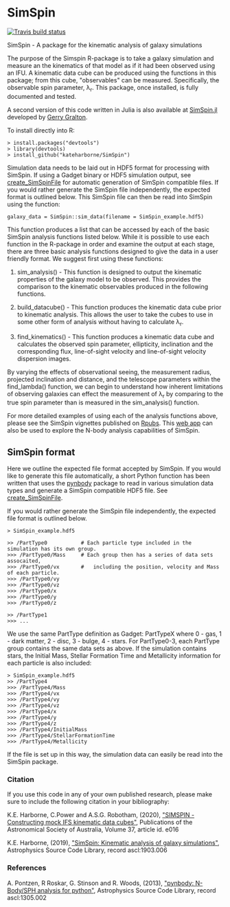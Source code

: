 # SimSpin
<!-- badges: start -->
[![Travis build status](https://travis-ci.com/kateharborne/SimSpin.svg?branch=master)](https://travis-ci.com/kateharborne/SimSpin)
<!-- badges: end -->

SimSpin - A package for the kinematic analysis of galaxy simulations

The purpose of the Simspin R-package is to take a galaxy simulation and measure an the kinematics of that model as if it had been observed using an IFU. A kinematic data cube can be produced using the functions in this package; from this cube, "observables" can be measured. Specifically, the observable spin parameter, &#955;<sub>r</sub>. This package, once installed, is fully documented and tested.

A second version of this code written in Julia is also available at [SimSpin.jl](https://github.com/kateharborne/SimSpin.jl) developed by [Gerry Gralton](https://github.com/gerrygralton).

To install directly into R:
```
> install.packages("devtools")
> library(devtools)
> install_github("kateharborne/SimSpin")
```
Simulation data needs to be laid out in HDF5 format for processing with SimSpin. If using a Gadget binary or HDF5 simulation output, see [create_SimSpinFile](https://github.com/kateharborne/create_SimSpinFile) for automatic generation of SimSpin compatible files.  If you would rather generate the SimSpin file independently, the expected format is outlined below. This SimSpin file can then be read into SimSpin using the function:

```
galaxy_data = SimSpin::sim_data(filename = SimSpin_example.hdf5)
```

This function produces a list that can be accessed by each of the basic SimSpin analysis functions listed below. While it is possible to use each function in the R-package in order and examine the output at each stage, there are three basic analysis functions designed to give the data in a user friendly format. We suggest first using these functions:

1. sim_analysis() - This function is designed to output the kinematic properties of the galaxy model to be observed. This provides the comparison to the kinematic observables produced in the following functions. 

2. build_datacube() - This function produces the kinematic data cube prior to kinematic analysis. This allows the user to take the cubes to use in some other form of analysis without having to calculate &#955;<sub>r</sub>.

3. find_kinematics() - This function produces a kinematic data cube and calculates the observed spin parameter, ellipticity, inclination and the corresponding flux, line-of-sight velocity and line-of-sight velocity dispersion images. 

By varying the effects of observational seeing, the measurement radius, projected inclination and distance, and the telescope parameters within the find_lambda() function, we can begin to understand how inherent limitations of observing galaxies can effect the measurement of &#955;<sub>r</sub> by comparing to the true spin parameter than is measured in the sim_analysis() function.

For more detailed examples of using each of the analysis functions above, please see the SimSpin vignettes published on [Rpubs](http://rpubs.com/kateharborne). This [web app](http://simspin.icrar.org) can also be used to explore the N-body analysis capabilities of SimSpin. 

## SimSpin format

Here we outline the expected file format accepted by SimSpin.  If you would like to generate this file automatically, a short Python function has been written that uses the [pynbody](https://github.com/pynbody/pynbody) package to read in various simulation data types and generate a SimSpin compatible HDF5 file. See [create_SimSpinFile](https://github.com/kateharborne/create_SimSpinFile).

If you would rather generate the SimSpin file independently, the expected file format is outlined below.

```
> SimSpin_example.hdf5

>> /PartType0           # Each particle type included in the simulation has its own group.
>>> /PartType0/Mass     # Each group then has a series of data sets assocaited,
>>> /PartType0/vx       #   including the position, velocity and Mass of each particle. 
>>> /PartType0/vy
>>> /PartType0/vz
>>> /PartType0/x
>>> /PartType0/y
>>> /PartType0/z

>> /PartType1 
>>> ...
```
We use the same PartType definition as Gadget: PartTypeX where 0 - gas, 1 - dark matter, 2 - disc, 3 - bulge, 4 - stars. For PartType0-3, each PartType group contains the same data sets as above. If the simulation contains stars, the Initial Mass, Stellar Formation Time and Metallicity information for each particle is also included:

```
> SimSpin_example.hdf5
>> /PartType4
>>> /PartType4/Mass
>>> /PartType4/vx        
>>> /PartType4/vy
>>> /PartType4/vz
>>> /PartType4/x
>>> /PartType4/y
>>> /PartType4/z
>>> /PartType4/InitialMass
>>> /PartType4/StellarFormationTime
>>> /PartType4/Metallicity
```
If the file is set up in this way, the simulation data can easily be read into the SimSpin package. 

### Citation
If you use this code in any of your own published research, please make sure to include the following citation in your bibliography:

K.E. Harborne, C.Power and A.S.G. Robotham, (2020), ["SIMSPIN - Constructing mock IFS kinematic data cubes"](https://ui.adsabs.harvard.edu/abs/2020PASA...37...16H/abstract), Publications of the Astronomical Society of Australia, Volume 37, article id. e016

K.E. Harborne, (2019), ["SimSpin: Kinematic analysis of galaxy simulations"](https://ui.adsabs.harvard.edu/abs/2019ascl.soft03006H/abstract), Astrophysics Source Code Library, record ascl:1903.006

### References
A. Pontzen, R Roskar, G. Stinson and R. Woods, (2013), ["pynbody: N-Body/SPH analysis for python"](https://ui.adsabs.harvard.edu/abs/2013ascl.soft05002P/abstract),  Astrophysics Source Code Library, record ascl:1305.002
